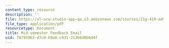 ```yaml
---
content_type: resource
description: ''
file: https://ol-ocw-studio-app-qa.s3.amazonaws.com/courses/21g-410-advanced-german-professional-communication-spring-2017/78795962d7c069a0c931213b6d8b6d4f_21G_410s17_W07_M17.pdf
file_type: application/pdf
resourcetype: Document
title: Mid-semester Feedback Email
uid: 78795962-d7c0-69a0-c931-213b6d8b6d4f
---
```


